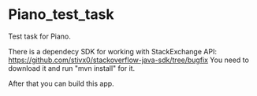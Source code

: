 # Piano_test_task

Test task for Piano.

There is a dependecy SDK for working with StackExchange API:
https://github.com/stivx0/stackoverflow-java-sdk/tree/bugfix
You need to download it and run "mvn install" for it.

After that you can build this app.
